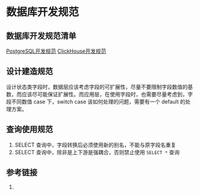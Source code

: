 # 数据库开发规范


## 数据库开发规范清单

[PostgreSQL开发规范](work/component/Back-End/PostgreSQL/PostgreSQL开发规范.md)
[ClickHouse开发规范](work/component/Big-Data/ClickHouse/ClickHouse开发规范.md)

## 设计建造规范

设计状态类字段时，数据层应该考虑字段的可扩展性，尽量不要限制字段数值的基数，而应该尽可能保证扩展性。而应用层，在使用字段时，也需要尽量考虑到，字段不同数值 case 下，switch case 该如何处理的问题，需要有一个 default 的处理方案。


## 查询使用规范

1. SELECT 查询中，字段转换后必须使用新的别名，不能与原字段名重复
2. SELECT 查询中，除非是上下游是强耦合，否则禁止使用 `SELECT *` 查询


## 参考链接

1. 


